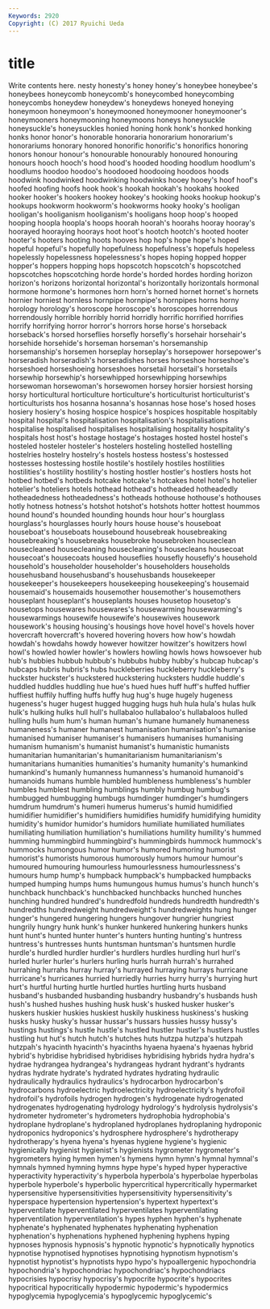 ```yaml
---
Keywords: 2920 
Copyright: (C) 2017 Ryuichi Ueda
---
```


# title

Write contents here.
nesty
honesty's honey honey's honeybee honeybee's honeybees honeycomb honeycomb's honeycombed honeycombing
honeycombs honeydew honeydew's honeydews honeyed honeying honeymoon honeymoon's honeymooned honeymooner
honeymooner's honeymooners honeymooning honeymoons honeys honeysuckle honeysuckle's honeysuckles honied honing
honk honk's honked honking honks honor honor's honorable honoraria honorarium
honorarium's honorariums honorary honored honorific honorific's honorifics honoring honors honour
honour's honourable honourably honoured honouring honours hooch hooch's hood hood's
hooded hooding hoodlum hoodlum's hoodlums hoodoo hoodoo's hoodooed hoodooing hoodoos
hoods hoodwink hoodwinked hoodwinking hoodwinks hooey hooey's hoof hoof's hoofed
hoofing hoofs hook hook's hookah hookah's hookahs hooked hooker hooker's
hookers hookey hookey's hooking hooks hookup hookup's hookups hookworm hookworm's
hookworms hooky hooky's hooligan hooligan's hooliganism hooliganism's hooligans hoop hoop's
hooped hooping hoopla hoopla's hoops hoorah hoorah's hoorahs hooray hooray's
hoorayed hooraying hoorays hoot hoot's hootch hootch's hooted hooter hooter's
hooters hooting hoots hooves hop hop's hope hope's hoped hopeful
hopeful's hopefully hopefulness hopefulness's hopefuls hopeless hopelessly hopelessness hopelessness's hopes
hoping hopped hopper hopper's hoppers hopping hops hopscotch hopscotch's hopscotched
hopscotches hopscotching horde horde's horded hordes hording horizon horizon's horizons
horizontal horizontal's horizontally horizontals hormonal hormone hormone's hormones horn horn's
horned hornet hornet's hornets hornier horniest hornless hornpipe hornpipe's hornpipes
horns horny horology horology's horoscope horoscope's horoscopes horrendous horrendously horrible
horribly horrid horridly horrific horrified horrifies horrify horrifying horror horror's
horrors horse horse's horseback horseback's horsed horseflies horsefly horsefly's horsehair
horsehair's horsehide horsehide's horseman horseman's horsemanship horsemanship's horsemen horseplay horseplay's
horsepower horsepower's horseradish horseradish's horseradishes horses horseshoe horseshoe's horseshoed horseshoeing
horseshoes horsetail horsetail's horsetails horsewhip horsewhip's horsewhipped horsewhipping horsewhips horsewoman
horsewoman's horsewomen horsey horsier horsiest horsing horsy horticultural horticulture horticulture's
horticulturist horticulturist's horticulturists hos hosanna hosanna's hosannas hose hose's hosed
hoses hosiery hosiery's hosing hospice hospice's hospices hospitable hospitably hospital
hospital's hospitalisation hospitalisation's hospitalisations hospitalise hospitalised hospitalises hospitalising hospitality hospitality's
hospitals host host's hostage hostage's hostages hosted hostel hostel's hosteled
hosteler hosteler's hostelers hosteling hostelled hostelling hostelries hostelry hostelry's hostels
hostess hostess's hostessed hostesses hostessing hostile hostile's hostilely hostiles hostilities
hostilities's hostility hostility's hosting hostler hostler's hostlers hosts hot hotbed
hotbed's hotbeds hotcake hotcake's hotcakes hotel hotel's hotelier hotelier's hoteliers
hotels hothead hothead's hotheaded hotheadedly hotheadedness hotheadedness's hotheads hothouse hothouse's
hothouses hotly hotness hotness's hotshot hotshot's hotshots hotter hottest hoummos
hound hound's hounded hounding hounds hour hour's hourglass hourglass's hourglasses
hourly hours house house's houseboat houseboat's houseboats housebound housebreak housebreaking
housebreaking's housebreaks housebroke housebroken houseclean housecleaned housecleaning housecleaning's housecleans housecoat
housecoat's housecoats housed houseflies housefly housefly's household household's householder householder's
householders households househusband househusband's househusbands housekeeper housekeeper's housekeepers housekeeping housekeeping's
housemaid housemaid's housemaids housemother housemother's housemothers houseplant houseplant's houseplants houses
housetop housetop's housetops housewares housewares's housewarming housewarming's housewarmings housewife housewife's
housewives housework housework's housing housing's housings hove hovel hovel's hovels
hover hovercraft hovercraft's hovered hovering hovers how how's howdah howdah's
howdahs howdy however howitzer howitzer's howitzers howl howl's howled howler
howler's howlers howling howls hows howsoever hub hub's hubbies hubbub
hubbub's hubbubs hubby hubby's hubcap hubcap's hubcaps hubris hubris's hubs
huckleberries huckleberry huckleberry's huckster huckster's huckstered huckstering hucksters huddle huddle's
huddled huddles huddling hue hue's hued hues huff huff's huffed
huffier huffiest huffily huffing huffs huffy hug hug's huge hugely
hugeness hugeness's huger hugest hugged hugging hugs huh hula hula's
hulas hulk hulk's hulking hulks hull hull's hullabaloo hullabaloo's hullabaloos
hulled hulling hulls hum hum's human human's humane humanely humaneness
humaneness's humaner humanest humanisation humanisation's humanise humanised humaniser humaniser's humanisers
humanises humanising humanism humanism's humanist humanist's humanistic humanists humanitarian humanitarian's
humanitarianism humanitarianism's humanitarians humanities humanities's humanity humanity's humankind humankind's humanly
humanness humanness's humanoid humanoid's humanoids humans humble humbled humbleness humbleness's
humbler humbles humblest humbling humblings humbly humbug humbug's humbugged humbugging
humbugs humdinger humdinger's humdingers humdrum humdrum's humeri humerus humerus's humid
humidified humidifier humidifier's humidifiers humidifies humidify humidifying humidity humidity's humidor
humidor's humidors humiliate humiliated humiliates humiliating humiliation humiliation's humiliations humility
humility's hummed humming hummingbird hummingbird's hummingbirds hummock hummock's hummocks humongous
humor humor's humored humoring humorist humorist's humorists humorous humorously humors
humour humour's humoured humouring humourless humourlessness humourlessness's humours hump hump's
humpback humpback's humpbacked humpbacks humped humping humps hums humungous humus
humus's hunch hunch's hunchback hunchback's hunchbacked hunchbacks hunched hunches hunching
hundred hundred's hundredfold hundreds hundredth hundredth's hundredths hundredweight hundredweight's hundredweights
hung hunger hunger's hungered hungering hungers hungover hungrier hungriest hungrily
hungry hunk hunk's hunker hunkered hunkering hunkers hunks hunt hunt's
hunted hunter hunter's hunters hunting hunting's huntress huntress's huntresses hunts
huntsman huntsman's huntsmen hurdle hurdle's hurdled hurdler hurdler's hurdlers hurdles
hurdling hurl hurl's hurled hurler hurler's hurlers hurling hurls hurrah
hurrah's hurrahed hurrahing hurrahs hurray hurray's hurrayed hurraying hurrays hurricane
hurricane's hurricanes hurried hurriedly hurries hurry hurry's hurrying hurt hurt's
hurtful hurting hurtle hurtled hurtles hurtling hurts husband husband's husbanded
husbanding husbandry husbandry's husbands hush hush's hushed hushes hushing husk
husk's husked husker husker's huskers huskier huskies huskiest huskily huskiness
huskiness's husking husks husky husky's hussar hussar's hussars hussies hussy
hussy's hustings hustings's hustle hustle's hustled hustler hustler's hustlers hustles
hustling hut hut's hutch hutch's hutches huts hutzpa hutzpa's hutzpah
hutzpah's hyacinth hyacinth's hyacinths hyaena hyaena's hyaenas hybrid hybrid's hybridise
hybridised hybridises hybridising hybrids hydra hydra's hydrae hydrangea hydrangea's hydrangeas
hydrant hydrant's hydrants hydras hydrate hydrate's hydrated hydrates hydrating hydraulic
hydraulically hydraulics hydraulics's hydrocarbon hydrocarbon's hydrocarbons hydroelectric hydroelectricity hydroelectricity's hydrofoil
hydrofoil's hydrofoils hydrogen hydrogen's hydrogenate hydrogenated hydrogenates hydrogenating hydrology hydrology's
hydrolysis hydrolysis's hydrometer hydrometer's hydrometers hydrophobia hydrophobia's hydroplane hydroplane's hydroplaned
hydroplanes hydroplaning hydroponic hydroponics hydroponics's hydrosphere hydrosphere's hydrotherapy hydrotherapy's hyena
hyena's hyenas hygiene hygiene's hygienic hygienically hygienist hygienist's hygienists hygrometer
hygrometer's hygrometers hying hymen hymen's hymens hymn hymn's hymnal hymnal's
hymnals hymned hymning hymns hype hype's hyped hyper hyperactive hyperactivity
hyperactivity's hyperbola hyperbola's hyperbolae hyperbolas hyperbole hyperbole's hyperbolic hypercritical hypercritically
hypermarket hypersensitive hypersensitivities hypersensitivity hypersensitivity's hyperspace hypertension hypertension's hypertext hypertext's
hyperventilate hyperventilated hyperventilates hyperventilating hyperventilation hyperventilation's hypes hyphen hyphen's hyphenate
hyphenate's hyphenated hyphenates hyphenating hyphenation hyphenation's hyphenations hyphened hyphening hyphens
hyping hypnoses hypnosis hypnosis's hypnotic hypnotic's hypnotically hypnotics hypnotise hypnotised
hypnotises hypnotising hypnotism hypnotism's hypnotist hypnotist's hypnotists hypo hypo's hypoallergenic
hypochondria hypochondria's hypochondriac hypochondriac's hypochondriacs hypocrisies hypocrisy hypocrisy's hypocrite hypocrite's
hypocrites hypocritical hypocritically hypodermic hypodermic's hypodermics hypoglycemia hypoglycemia's hypoglycemic hypoglycemic's
